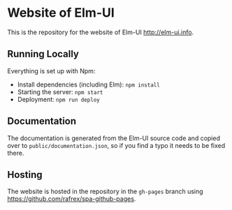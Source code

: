 # Website of Elm-UI
This is the repository for the website of Elm-UI http://elm-ui.info.

## Running Locally
Everything is set up with Npm:

- Install dependencies (including Elm): `npm install`
- Starting the server: `npm start`
- Deployment: `npm run deploy`


## Documentation
The documentation is generated from the Elm-UI source code and copied over
to `public/documentation.json`, so if you find a typo it needs to be fixed
there.

## Hosting
The website is hosted in the repository in the `gh-pages` branch using
https://github.com/rafrex/spa-github-pages.
